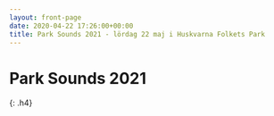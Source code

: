 ```yaml
---
layout: front-page
date: 2020-04-22 17:26:00+00:00
title: Park Sounds 2021 - lördag 22 maj i Huskvarna Folkets Park
---
```


# Park Sounds 2021
{: .h4}

